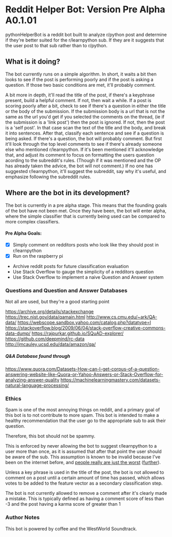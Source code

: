 
# Reddit Helper Bot: Version Pre Alpha A0.1.01
pythonHelperBot is a reddit bot built to analyze r/python post and determine if 
they're better suited for the r/learnpython sub. 
If they are it suggests that the user post to that sub rather than to r/python.

## What is it doing? 


The bot currently runs on a simple algorithm.
In short, it waits a bit then looks to see if the post is performing poorly and if the post is asking a question.
If those two basic conditions are met, it'll probably comment. 

A bit more in depth, it'll read the title of the post, if there's a keyphrase present, build a helpful comment. 
If not, then wait a while.
If a post is scoring poorly after a bit, check to see if there's a question in either
the title or the body of the submission. 
If the submission body is a url that is not the same as the url you'd get if you selected the comments on the thread, (ie if the submission is a 'link post') then the post is ignored.
If not, then the post is a 'self post'.
In that case scan the text of the title and the body, and break it into sentences. 
After that, classify each sentence and see if a question is being asked. 
If there's a question, the bot will probably comment. 
But first it'll look through the top level comments to see if there's already someone else who mentioned r/learnpython. 
If it's been mentioned it'll acknowledge that, and adjust its comment to focus on formatting the users question acording to the subreddit's rules. (Though if it was mentioned and the OP has already taken the advice, the bot will not comment.)
If no one has suggested r/learnpython, it'll suggest the subreddit, say why it's useful, and emphasize following the subreddit rules. 


## Where are the bot in its development?
The bot is currently in a pre alpha stage. This means that the founding goals of the bot have not been met. Once they have been, the bot will enter alpha, where the simple classifier that is currently being used can be compared to more complex classifiers. 
#### Pre Alpha Goals:
 - [X] Simply comment on redditors posts who look like they should post in r/learnpython
 - [X] Run on the raspberry pi
 - Archive reddit posts for future classification evaluation
 - Use Stack Overflow to gauge the simplicity of a redditors question
 - Use Stack Overflow to implement a naive Question and Answer system

### Questions and Question and Answer Databases
Not all are used, but they're a good starting point

https://archive.org/details/stackexchange
https://trec.nist.gov/data/qamain.html
http://www.cs.cmu.edu/~ark/QA-data/
https://webscope.sandbox.yahoo.com/catalog.php?datatype=l
https://stackoverflow.blog/2009/06/04/stack-overflow-creative-commons-data-dump/
https://rajpurkar.github.io/SQuAD-explorer/
https://github.com/deepmind/rc-data
http://jmcauley.ucsd.edu/data/amazon/qa/


##### Q&A Database found through
https://www.quora.com/Datasets-How-can-I-get-corpus-of-a-question-answering-website-like-Quora-or-Yahoo-Answers-or-Stack-Overflow-for-analyzing-answer-quality
https://machinelearningmastery.com/datasets-natural-language-processing/



### Ethics
Spam is one of the most annoying things on reddit, and a primary goal of this bot is to not contribute to more spam. 
This bot is intended to make a healthy recommendation that the user go to the appropriate sub to ask their question. 

Therefore, this bot should not be spammy. 

This is enforced by never allowing the bot to suggest r/learnpython to a user more than once, as it is assumed that after that point the user should be aware of the sub. 
This assumption is known to be invalid because I've been on the internet before, and [people really are just the worst](https://www.youtube.com/watch?v=m0KFY6o6unw) ([further](https://www.youtube.com/watch?v=fZv_TARX3lI)). 

Unless a key phrase is used in the title of the post, the bot is not allowed to comment on a post until a certain amount of time has passed, which allows votes to be added to the feature vector as a secondary classification step. 

The bot is not currently allowed to remove a comment after it's clearly made a mistake. This is typically defined as having a comment score of less than -3 and the post having a karma score of greater than 1

### Author Notes
This bot is powered by coffee and the WestWorld Soundtrack. 


